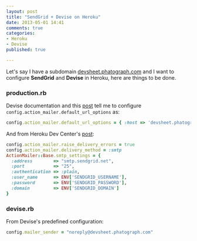 ```yaml
---
layout: post
title: "SendGrid + Devise on Heroku"
date: 2013-05-01 14:41
comments: true
categories:
- Heroku
- Devise
published: true

---
```


Let's say I have a subdomain [devsheet.phatograph.com](http://devsheet.phatograph.com/) and I want to configure __SendGrid__ and __Devise__ in Heroku, here are things to be done.

### production.rb

Devise documentation and this [post](http://stackoverflow.com/questions/6019083/setting-up-devise-sendgrid-on-heroku) tell me to configure `config.action_mailer.default_url_options` as:

``` ruby production.rb
config.action_mailer.default_url_options = { :host => 'devsheet.phatograph.com' }
```

And from Heroku Dev Center's [post](https://devcenter.heroku.com/articles/smtp#sending-email-from-rails):

``` ruby production.rb
config.action_mailer.raise_delivery_errors = true
config.action_mailer.delivery_method = :smtp
ActionMailer::Base.smtp_settings = {
  :address        => "smtp.sendgrid.net",
  :port           => "25",
  :authentication => :plain,
  :user_name      => ENV['SENDGRID_USERNAME'],
  :password       => ENV['SENDGRID_PASSWORD'],
  :domain         => ENV['SENDGRID_DOMAIN']
}
```

### devise.rb

From Devise's predefined configuration:

``` ruby devise.rb
config.mailer_sender = "noreply@devsheet.phatograph.com"
```